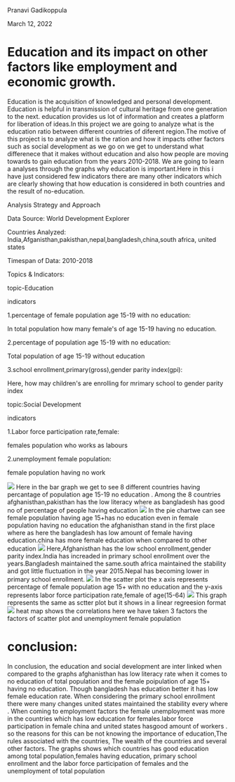 
Pranavi Gadikoppula

March 12, 2022

# Education and its impact on other factors like employment and economic growth.

Education is  the acquisition of knowledged and personal development. Education is  helpful in transmission of cultural heritage from one generation to the next. education provides us lot of information and creates a platform for liberation of ideas.In this project we are going to analyze what is the education ratio between different countries of diferent region.The motive of this project is to analyze what is the ration and how it impacts other factors such as social development as we go on we get to understand what differenece that it makes without education and also how people are moving towards to gain education from the years 2010-2018. We are going to learn  a analyses through the graphs why education is important.Here in this i have just considered few indicators there are many other indicators which are clearly showing that how education is considered in both countries and the result of no-education.


Analysis Strategy and Approach

Data Source: World Development Explorer 

Countries Analyzed: India,Afganisthan,pakisthan,nepal,bangladesh,china,south africa, united states

Timespan of Data: 2010-2018


Topics & Indicators:
     
topic-Education 
     
indicators
     
1.percentage of female population age 15-19 with no education:
          
  In total population how many female's of age 15-19 having no education.
     
2.percentage of population age 15-19 with no education:
     
  Total population of age 15-19 without education
     
3.school enrollment,primary(gross),gender parity index(gpi):

  Here, how may children's are enrolling for mrimary school to gender parity index
     
topic:Social Development
     
indicators
     
1.Labor force participation rate,female: 

 females population who works as labours
     
2.unemployment female population:

 female population having no work
     
    
![](https://github.com/Pranavigadikoppula/PRANAVI_DATA690/blob/main/world_development_explorer/total_populationnoed_bar.png)
Here in the bar graph we get to see 8 different countries having percantage of population age 15-19 no education . Among the 8 countries afghanisthan,pakisthan has the low literacy where as bangladesh has good no of percentage of people having education
![](https://github.com/Pranavigadikoppula/PRANAVI_DATA690/blob/main/world_development_explorer/pie.png)
In the pie chartwe can see female population having age 15+has no education even in female population having no education the afghanisthan stand in the first place where as here  the bangladesh has low amount of female having education.china has more female education when compared to other education
![](https://github.com/Pranavigadikoppula/PRANAVI_DATA690/blob/main/world_development_explorer/line.png)
Here,Afghanisthan has the low school enrollment,gender parity index.India has increaded in primary school enrollment over the years.Bangladesh maintained the same.south africa maintained the stability and got little fluctuation in the year 2015.Nepal has becoming lower in primary school enrollment.
![](https://github.com/Pranavigadikoppula/PRANAVI_DATA690/blob/main/world_development_explorer/scatter.png)
In the scatter plot the x axis represents percentage of female population age 15+ with no education and the y-axis represents labor force participation rate,female of age(15-64)
![](https://github.com/Pranavigadikoppula/PRANAVI_DATA690/blob/main/world_development_explorer/linear.png)
This graph represents the same as sctter plot but it shows in a linear regreesion format
![](https://github.com/Pranavigadikoppula/PRANAVI_DATA690/blob/main/world_development_explorer/heatmap.png)
heat map shows the correlations here we have taken 3 factors the factors of scatter plot and unemployment female population
# conclusion:

In conclusion, the education and social development are inter linked when compared to the graphs afghanisthan has low literacy rate when it comes to no education of total population and the female poipulation of age 15+ having no education. Though bangladesh has education better it has low female education rate. When considering the primary school enrollment there were many changes united states maintained the stability every where . When coming to employment factors the female unemployment was more in the countries which has low education for females.labor force participation in female china and united states hasgood amount of workers . so the reasons for this can be not knowing the importance of education,The rules associated with the countries, The wealth of the countries and several other factors. The graphs shows which countries has good education among total population,females having education, primary school enrollment and the labor force participation of females and the unemployment of total population
  

  
     
     
     
     
     
     
     
     
     
     
     
     
    




